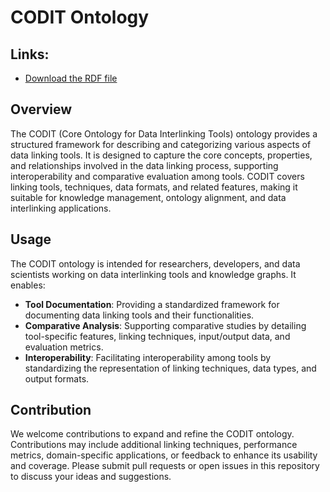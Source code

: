 # CODIT Ontology
## Links:

- [Download the RDF file](https://github.com/dace-dl-anr/CODIT/blob/main/DI_onto.rdf)
  
## Overview

The CODIT (Core Ontology for Data Interlinking Tools) ontology provides a structured framework for describing and categorizing various aspects of data linking tools. It is designed to capture the core concepts, properties, and relationships involved in the data linking process, supporting interoperability and comparative evaluation among tools. CODIT covers linking tools, techniques, data formats, and related features, making it suitable for knowledge management, ontology alignment, and data interlinking applications.

## Usage

The CODIT ontology is intended for researchers, developers, and data scientists working on data interlinking tools and knowledge graphs. It enables:
- **Tool Documentation**: Providing a standardized framework for documenting data linking tools and their functionalities.
- **Comparative Analysis**: Supporting comparative studies by detailing tool-specific features, linking techniques, input/output data, and evaluation metrics.
- **Interoperability**: Facilitating interoperability among tools by standardizing the representation of linking techniques, data types, and output formats.

## Contribution

We welcome contributions to expand and refine the CODIT ontology. Contributions may include additional linking techniques, performance metrics, domain-specific applications, or feedback to enhance its usability and coverage. Please submit pull requests or open issues in this repository to discuss your ideas and suggestions.
